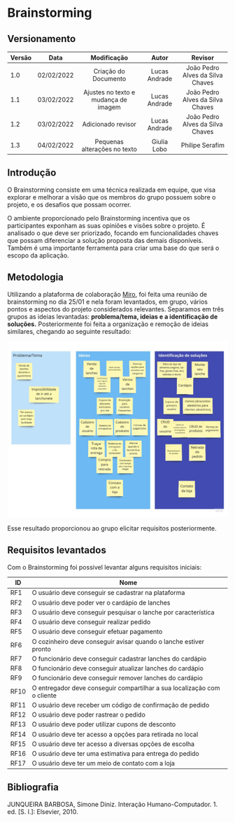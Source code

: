 # Brainstorming

## Versionamento

| Versão | Data       | Modificação          | Autor                        |Revisor|
| ------ | :--------: | :------------------: | :--------------------------: | :---: |
| 1.0    | 02/02/2022 | Criação do Documento | Lucas Andrade | João Pedro Alves da Silva Chaves |
| 1.1    | 03/02/2022 | Ajustes no texto e mudança de imagem | Lucas Andrade | João Pedro Alves da Silva Chaves | 
| 1.2    | 03/02/2022 | Adicionado revisor | Lucas Andrade | João Pedro Alves da Silva Chaves |
| 1.3    | 04/02/2022 | Pequenas alterações no texto | Giulia Lobo | Philipe Serafim |

## Introdução

O Brainstorming consiste em uma técnica realizada em equipe, que visa explorar e melhorar a visão que os membros do grupo possuem sobre o projeto, e os desafios que possam ocorrer.

O ambiente proporcionado pelo Brainstorming incentiva que os participantes exponham as suas opiniões e visões sobre o projeto. É analisado o que deve ser priorizado, focando em funcionalidades chaves que possam diferenciar a solução proposta das demais disponíveis. Também é uma importante ferramenta para criar uma base do que será o escopo da aplicação.  

## Metodologia

Utilizando a plataforma de colaboração [Miro](https://miro.com/), foi feita uma reunião de brainstorming no dia 25/01 e nela foram levantados, em grupo, vários pontos e aspectos do projeto considerados relevantes. Separamos em três grupos as ideias levantadas: **problema/tema, ideias e a identificação de soluções.** Posteriormente foi feita a organização e remoção de ideias similares, chegando ao seguinte resultado:

![Brainstorming Problemas](./../../assets/images/Brainstorming.jpg)

Esse resultado proporcionou ao grupo elicitar requisitos posteriormente.

## Requisitos levantados

Com o Brainstorming foi possivel levantar alguns requisitos iniciais:

| ID | Nome |
| -- | -- |
| RF1 | O usuário deve conseguir se cadastrar na plataforma |
| RF2 | O usuário deve poder ver o cardápio de lanches |
| RF3 | O usuário deve conseguir pesquisar o lanche por característica |
| RF4 | O usuário deve conseguir realizar pedido |
| RF5 | O usuário deve conseguir efetuar pagamento |
| RF6 | O cozinheiro deve conseguir avisar quando o lanche estiver pronto |
| RF7 | O funcionário deve conseguir cadastrar lanches do cardápio  |
| RF8 | O funcionário deve conseguir atualizar lanches do cardápio  |
| RF9 | O funcionário deve conseguir remover lanches do cardápio   |
| RF10 | O entregador deve conseguir compartilhar a sua localização com o cliente |
| RF11 | O usuário deve receber um código de confirmação de pedido |
| RF12 | O usuário deve poder rastrear o pedido |
| RF13 | O usuário deve poder utilizar cupons de desconto |
| RF14 | O usuário deve ter acesso a opções para retirada no local |
| RF15 | O usuário deve ter acesso a diversas opções de escolha |
| RF16 | O usuário deve ter uma estimativa para entrega do pedido |
| RF17 | O usuário deve ter um meio de contato com a loja |

## Bibliografia

JUNQUEIRA BARBOSA, Simone Diniz. Interação Humano-Computador. 1. ed. [S. l.]: Elsevier, 2010.